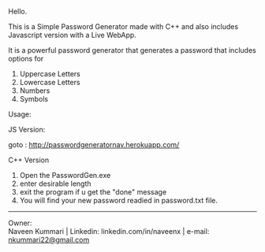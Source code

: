 

Hello.

This is a Simple Password Generator made with C++ and also includes Javascript version with a Live WebApp.

It is a powerful password generator that generates a password that includes options for 
1. Uppercase Letters
2. Lowercase Letters
3. Numbers
4. Symbols

Usage:

JS Version:

   goto : http://passwordgeneratornav.herokuapp.com/
 
C++ Version
 1. Open the PasswordGen.exe
 2. enter desirable length
 3. exit the program if u get the "done" message
 4. You will find your new password readied in password.txt file.





----------------------

 Owner:   
 Naveen Kummari | 
 Linkedin: linkedin.com/in/naveenx | 
 e-mail: nkummari22@gmail.com 


